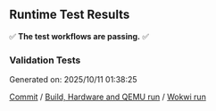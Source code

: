 ## Runtime Test Results

:white_check_mark: **The test workflows are passing.** :white_check_mark:

### Validation Tests


Generated on: 2025/10/11 01:38:25

[Commit](https://github.com/lucasssvaz/arduino-esp32/commit/d8d7687c5fdd8622b4a73fe19e2204611dfed443) / [Build, Hardware and QEMU run](https://github.com/lucasssvaz/arduino-esp32/actions/runs/18422343443) / [Wokwi run](https://github.com/lucasssvaz/arduino-esp32/actions/runs/18422345774)
